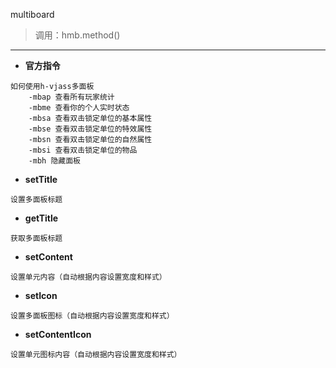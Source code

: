 multiboard

> 调用：hmb.method()

---

* **官方指令**
```
如何使用h-vjass多面板
    -mbap 查看所有玩家统计
    -mbme 查看你的个人实时状态
    -mbsa 查看双击锁定单位的基本属性
    -mbse 查看双击锁定单位的特效属性
    -mbsn 查看双击锁定单位的自然属性
    -mbsi 查看双击锁定单位的物品
    -mbh 隐藏面板
```

* **setTitle**
```
设置多面板标题
```

* **getTitle**
```
获取多面板标题
```

* **setContent**
```
设置单元内容（自动根据内容设置宽度和样式）
```

* **setIcon**
```
设置多面板图标（自动根据内容设置宽度和样式）
```

* **setContentIcon**
```
设置单元图标内容（自动根据内容设置宽度和样式）
```
